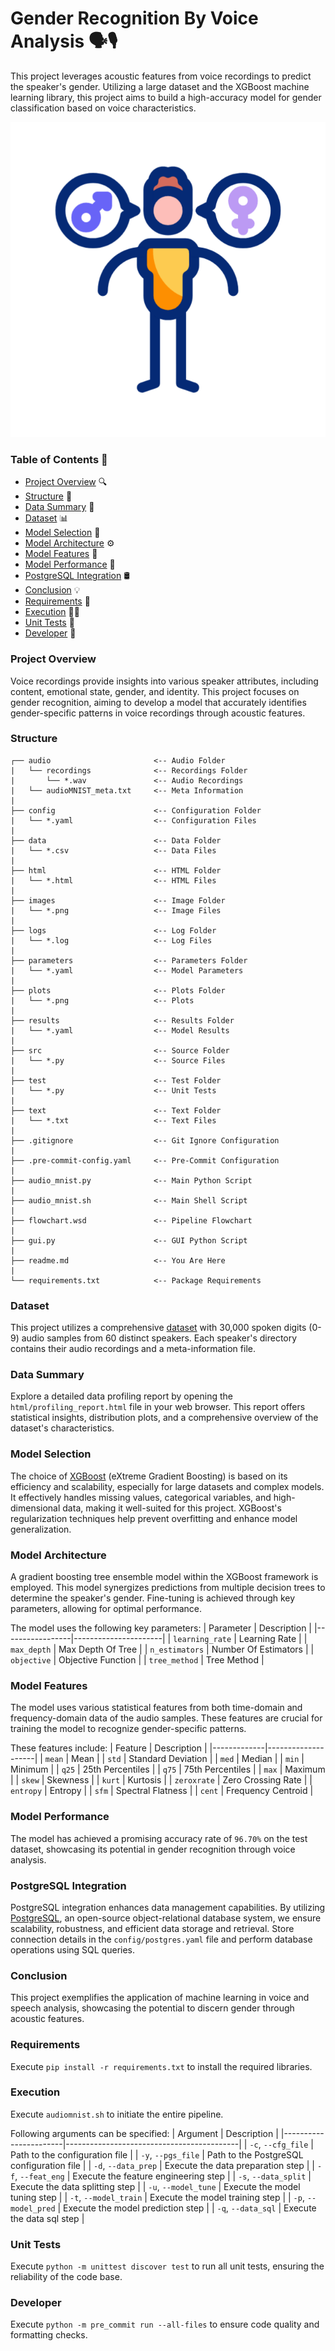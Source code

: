 # Gender Recognition By Voice Analysis 🗣️🎙️
This project leverages acoustic features from voice recordings to predict the speaker's gender. Utilizing a large dataset and the XGBoost machine learning library, this project aims to build a high-accuracy model for gender classification based on voice characteristics.

![ANC Gif](images/gender.gif)

### Table of Contents 📖
- [Project Overview](#project-overview) 🔍
- [Structure](#structure) 📂
- [Data Summary](#data-summary) 🎲
- [Dataset](#dataset) 📊
- [Model Selection](#model-selection) 🧰
- [Model Architecture](#model-architecture) ⚙️
- [Model Features](#model-features) 🧠
- [Model Performance](#model-performance) 🎯
- [PostgreSQL Integration](#postgresql-integration) 🛢️
- [Conclusion](#conclusion) 💡
- [Requirements](#requirements) 📑
- [Execution](#execution) 🏃‍♂️
- [Unit Tests](#unit-tests) 🧪
- [Developer](#developer) 👤

### Project Overview
Voice recordings provide insights into various speaker attributes, including content, emotional state, gender, and identity. This project focuses on gender recognition, aiming to develop a model that accurately identifies gender-specific patterns in voice recordings through acoustic features.

### Structure
```
┌── audio                       <-- Audio Folder
|   └── recordings              <-- Recordings Folder
|       └── *.wav               <-- Audio Recordings
|   └── audioMNIST_meta.txt     <-- Meta Information
|
├── config                      <-- Configuration Folder
|   └── *.yaml                  <-- Configuration Files
|
├── data                        <-- Data Folder
|   └── *.csv                   <-- Data Files
|
├── html                        <-- HTML Folder
|   └── *.html                  <-- HTML Files
|
├── images                      <-- Image Folder
|   └── *.png                   <-- Image Files
|
├── logs                        <-- Log Folder
|   └── *.log                   <-- Log Files
|
├── parameters                  <-- Parameters Folder
|   └── *.yaml                  <-- Model Parameters
|
├── plots                       <-- Plots Folder
|   └── *.png                   <-- Plots
|
├── results                     <-- Results Folder
|   └── *.yaml                  <-- Model Results
|
├── src                         <-- Source Folder
|   └── *.py                    <-- Source Files
|
├── test                        <-- Test Folder
|   └── *.py                    <-- Unit Tests
|
├── text                        <-- Text Folder
|   └── *.txt                   <-- Text Files
|
├── .gitignore                  <-- Git Ignore Configuration
|
├── .pre-commit-config.yaml     <-- Pre-Commit Configuration
|
├── audio_mnist.py              <-- Main Python Script
|
├── audio_mnist.sh              <-- Main Shell Script
|
├── flowchart.wsd               <-- Pipeline Flowchart
|
├── gui.py                      <-- GUI Python Script
|
├── readme.md                   <-- You Are Here
|
└── requirements.txt            <-- Package Requirements
```

### Dataset
This project utilizes a comprehensive [dataset](https://www.kaggle.com/datasets/primaryobjects/voicegender) with 30,000 spoken digits (0-9) audio samples from 60 distinct speakers. Each speaker's directory contains their audio recordings and a meta-information file.

### Data Summary
Explore a detailed data profiling report by opening the `html/profiling_report.html` file in your web browser. This report offers statistical insights, distribution plots, and a comprehensive overview of the dataset's characteristics.

### Model Selection
The choice of [XGBoost](https://xgboost.readthedocs.io/en/stable/) (eXtreme Gradient Boosting) is based on its efficiency and scalability, especially for large datasets and complex models. It effectively handles missing values, categorical variables, and high-dimensional data, making it well-suited for this project. XGBoost's regularization techniques help prevent overfitting and enhance model generalization.

### Model Architecture
A gradient boosting tree ensemble model within the XGBoost framework is employed. This model synergizes predictions from multiple decision trees to determine the speaker's gender. Fine-tuning is achieved through key parameters, allowing for optimal performance.

The model uses the following key parameters:
| Parameter       | Description          |
|-----------------|----------------------|
| `learning_rate` | Learning Rate        |
| `max_depth`     | Max Depth Of Tree    |
| `n_estimators`  | Number Of Estimators |
| `objective`     | Objective Function   |
| `tree_method`   | Tree Method          |

### Model Features
The model uses various statistical features from both time-domain and frequency-domain data of the audio samples. These features are crucial for training the model to recognize gender-specific patterns.

These features include:
| Feature     | Description        |
|-------------|--------------------|
| `mean`      | Mean               |
| `std`       | Standard Deviation |
| `med`       | Median             |
| `min`       | Minimum            |
| `q25`       | 25th Percentiles   |
| `q75`       | 75th Percentiles   |
| `max`       | Maximum            |
| `skew`      | Skewness           |
| `kurt`      | Kurtosis           |
| `zeroxrate` | Zero Crossing Rate |
| `entropy`   | Entropy            |
| `sfm`       | Spectral Flatness  |
| `cent`      | Frequency Centroid |

### Model Performance
The model has achieved a promising accuracy rate of `96.70%` on the test dataset, showcasing its potential in gender recognition through voice analysis.

### PostgreSQL Integration
PostgreSQL integration enhances data management capabilities. By utilizing [PostgreSQL](https://www.postgresql.org), an open-source object-relational database system, we ensure scalability, robustness, and efficient data storage and retrieval. Store connection details in the `config/postgres.yaml` file and perform database operations using SQL queries.

### Conclusion
This project exemplifies the application of machine learning in voice and speech analysis, showcasing the potential to discern gender through acoustic features.

### Requirements
Execute `pip install -r requirements.txt` to install the required libraries.

### Execution
Execute `audiomnist.sh` to initiate the entire pipeline.

Following arguments can be specified:
| Argument              | Description                               |
|-----------------------|-------------------------------------------|
| `-c`, `--cfg_file`    | Path to the configuration file            |
| `-y`, `--pgs_file`    | Path to the PostgreSQL configuration file |
| `-d`, `--data_prep`   | Execute the data preparation step         |
| `-f`, `--feat_eng`    | Execute the feature engineering step      |
| `-s`, `--data_split`  | Execute the data splitting step           |
| `-u`, `--model_tune`  | Execute the model tuning step             |
| `-t`, `--model_train` | Execute the model training step           |
| `-p`, `--model_pred`  | Execute the model prediction step         |
| `-q`, `--data_sql`    | Execute the data sql step                 |

### Unit Tests
Execute `python -m unittest discover test` to run all unit tests, ensuring the reliability of the code base.

### Developer
Execute `python -m pre_commit run --all-files` to ensure code quality and formatting checks.
